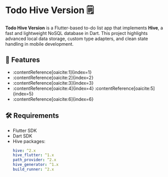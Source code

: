 # Todo Hive Version 🗒️

**Todo Hive Version** is a Flutter-based to-do list app that implements **Hive**, a fast and lightweight NoSQL database in Dart. This project highlights advanced local data storage, custom type adapters, and clean state handling in mobile development.

## 🚀 Features

- :contentReference[oaicite:1]{index=1}
- :contentReference[oaicite:2]{index=2}
- :contentReference[oaicite:3]{index=3}
- :contentReference[oaicite:4]{index=4} :contentReference[oaicite:5]{index=5}
- :contentReference[oaicite:6]{index=6}

## 🛠 Requirements

- Flutter SDK
- Dart SDK
- Hive packages:
  ```yaml
  hive: ^2.x
  hive_flutter: ^1.x
  path_provider: ^2.x
  hive_generator: ^1.x
  build_runner: ^2.x
